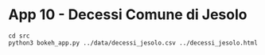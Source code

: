 # App 10 - Decessi Comune di Jesolo

```
cd src
python3 bokeh_app.py ../data/decessi_jesolo.csv ../decessi_jesolo.html
```
